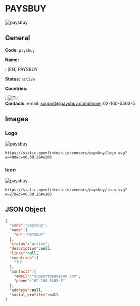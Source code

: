 
# PAYSBUY 
![paysbuy](https://static.openfintech.io/vendors/paysbuy/logo.svg?w=400&c=v0.59.26#w200)  

## General 
 
**Code:** `paysbuy` 
 
**Name:** 
 
:	[EN] PAYSBUY 
 
**Status:** `active` 
 
 
**Countries:** 
 
:	![TH](https://cdnjs.cloudflare.com/ajax/libs/flag-icon-css/3.3.0/flags/4x3/th.svg#w24)  
**Contacts:** 
email: support@paysbuy.comphone: 02-160-5463-5
## Images 

### Logo 
 
![paysbuy](https://static.openfintech.io/vendors/paysbuy/logo.svg?w=400&c=v0.59.26#w200)  

```
https://static.openfintech.io/vendors/paysbuy/logo.svg?w=400&c=v0.59.26#w200
```  

### Icon 
 
![paysbuy](https://static.openfintech.io/vendors/paysbuy/icon.svg?w=278&c=v0.59.26#w100)  

```
https://static.openfintech.io/vendors/paysbuy/icon.svg?w=278&c=v0.59.26#w100
```  

## JSON Object 

```json
{
  "code":"paysbuy",
  "name":{
    "en":"PAYSBUY"
  },
  "status":"active",
  "description":null,
  "links":null,
  "countries":[
    "TH"
  ],
  "contacts":{
    "email":"support@paysbuy.com",
    "phone":"02-160-5463-5"
  },
  "address":null,
  "social_profiles":null
}
```  
